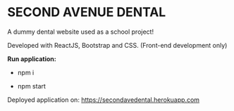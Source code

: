 # SECOND AVENUE DENTAL

A dummy dental website used as a school project!


Developed with ReactJS, Bootstrap and CSS. (Front-end development only)

**Run application:**

- npm i

- npm start

Deployed application on: https://secondavedental.herokuapp.com
